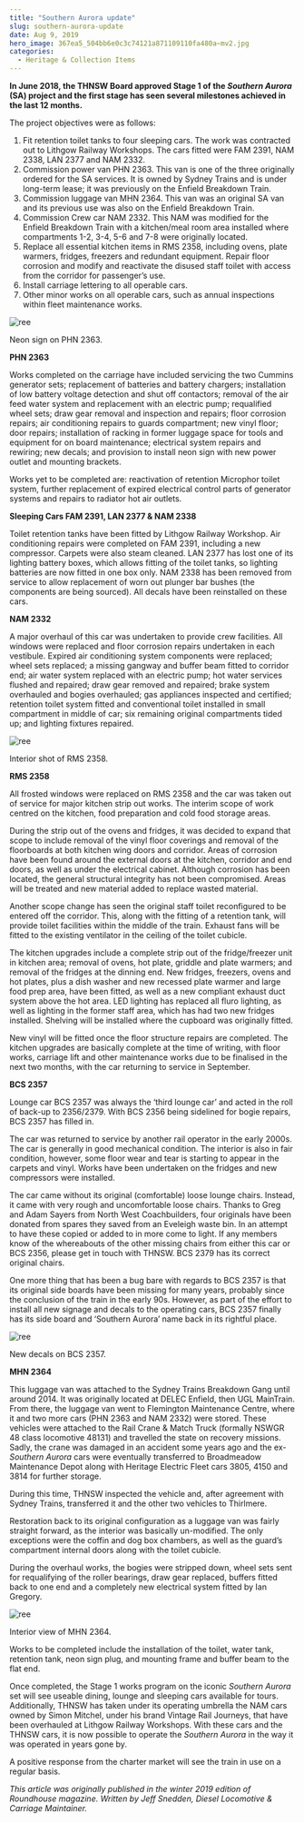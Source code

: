 ```yaml
---
title: "Southern Aurora update"
slug: southern-aurora-update
date: Aug 9, 2019
hero_image: 367ea5_504bb6e0c3c74121a871109110fa480a~mv2.jpg
categories:
  - Heritage & Collection Items
---
```



**In June 2018, the THNSW Board approved Stage 1 of the *Southern Aurora* (SA) project and the first stage has seen several milestones achieved in the last 12 months.**

The project objectives were as follows:

1. Fit retention toilet tanks to four sleeping cars. The work was contracted out to Lithgow Railway Workshops. The cars fitted were FAM 2391, NAM 2338, LAN 2377 and NAM 2332.
2. Commission power van PHN 2363. This van is one of the three originally ordered for the SA services. It is owned by Sydney Trains and is under long-term lease; it was previously on the Enfield Breakdown Train.
3. Commission luggage van MHN 2364. This van was an original SA van and its previous use was also on the Enfield Breakdown Train.
4. Commission Crew car NAM 2332. This NAM was modified for the Enfield Breakdown Train with a kitchen/meal room area installed where compartments 1-2, 3-4, 5-6 and 7-8 were originally located.
5. Replace all essential kitchen items in RMS 2358, including ovens, plate warmers, fridges, freezers and redundant equipment. Repair floor corrosion and modify and reactivate the disused staff toilet with access from the corridor for passenger’s use.
6. Install carriage lettering to all operable cars.
7. Other minor works on all operable cars, such as annual inspections within fleet maintenance works.

![ree](367ea5_504bb6e0c3c74121a871109110fa480a~mv2.jpg)

Neon sign on PHN 2363.

**PHN 2363**

Works completed on the carriage have included servicing the two Cummins generator sets; replacement of batteries and battery chargers; installation of low battery voltage detection and shut off contactors; removal of the air feed water system and replacement with an electric pump; requalified wheel sets; draw gear removal and inspection and repairs; floor corrosion repairs; air conditioning repairs to guards compartment; new vinyl floor; door repairs; installation of racking in former luggage space for tools and equipment for on board maintenance; electrical system repairs and rewiring; new decals; and provision to install neon sign with new power outlet and mounting brackets.

Works yet to be completed are: reactivation of retention Microphor toilet system, further replacement of expired electrical control parts of generator systems and repairs to radiator hot air outlets.

**Sleeping Cars FAM 2391, LAN 2377 & NAM 2338**

Toilet retention tanks have been fitted by Lithgow Railway Workshop. Air conditioning repairs were completed on FAM 2391, including a new compressor. Carpets were also steam cleaned. LAN 2377 has lost one of its lighting battery boxes, which allows fitting of the toilet tanks, so lighting batteries are now fitted in one box only. NAM 2338 has been removed from service to allow replacement of worn out plunger bar bushes (the components are being sourced). All decals have been reinstalled on these cars.

**NAM 2332**

A major overhaul of this car was undertaken to provide crew facilities. All windows were replaced and floor corrosion repairs undertaken in each vestibule. Expired air conditioning system components were replaced; wheel sets replaced; a missing gangway and buffer beam fitted to corridor end; air water system replaced with an electric pump; hot water services flushed and repaired; draw gear removed and repaired; brake system overhauled and bogies overhauled; gas appliances inspected and certified; retention toilet system fitted and conventional toilet installed in small compartment in middle of car; six remaining original compartments tided up; and lighting fixtures repaired.

![ree](367ea5_877e7dffbcef4515915a488b022d4a94~mv2.jpg)

Interior shot of RMS 2358.

**RMS 2358**

All frosted windows were replaced on RMS 2358 and the car was taken out of service for major kitchen strip out works. The interim scope of work centred on the kitchen, food preparation and cold food storage areas.

During the strip out of the ovens and fridges, it was decided to expand that scope to include removal of the vinyl floor coverings and removal of the floorboards at both kitchen wing doors and corridor. Areas of corrosion have been found around the external doors at the kitchen, corridor and end doors, as well as under the electrical cabinet. Although corrosion has been located, the general structural integrity has not been compromised. Areas will be treated and new material added to replace wasted material.

Another scope change has seen the original staff toilet reconfigured to be entered off the corridor. This, along with the fitting of a retention tank, will provide toilet facilities within the middle of the train. Exhaust fans will be fitted to the existing ventilator in the ceiling of the toilet cubicle.

The kitchen upgrades include a complete strip out of the fridge/freezer unit in kitchen area; removal of ovens, hot plate, griddle and plate warmers; and removal of the fridges at the dinning end. New fridges, freezers, ovens and hot plates, plus a dish washer and new recessed plate warmer and large food prep area, have been fitted, as well as a new compliant exhaust duct system above the hot area. LED lighting has replaced all fluro lighting, as well as lighting in the former staff area, which has had two new fridges installed. Shelving will be installed where the cupboard was originally fitted.

New vinyl will be fitted once the floor structure repairs are completed. The kitchen upgrades are basically complete at the time of writing, with floor works, carriage lift and other maintenance works due to be finalised in the next two months, with the car returning to service in September.

**BCS 2357**

Lounge car BCS 2357 was always the ‘third lounge car’ and acted in the roll of back-up to 2356/2379. With BCS 2356 being sidelined for bogie repairs, BCS 2357 has filled in.

The car was returned to service by another rail operator in the early 2000s. The car is generally in good mechanical condition. The interior is also in fair condition, however, some floor wear and tear is starting to appear in the carpets and vinyl. Works have been undertaken on the fridges and new compressors were installed.

The car came without its original (comfortable) loose lounge chairs. Instead, it came with very rough and uncomfortable loose chairs. Thanks to Greg and Adam Sayers from North West Coachbuilders, four originals have been donated from spares they saved from an Eveleigh waste bin. In an attempt to have these copied or added to in more come to light. If any members know of the whereabouts of the other missing chairs from either this car or BCS 2356, please get in touch with THNSW. BCS 2379 has its correct original chairs.

One more thing that has been a bug bare with regards to BCS 2357 is that its original side boards have been missing for many years, probably since the conclusion of the train in the early 90s. However, as part of the effort to install all new signage and decals to the operating cars, BCS 2357 finally has its side board and ‘Southern Aurora’ name back in its rightful place.

![ree](367ea5_85049eec98b44ca588e5d022eec41b7a~mv2.jpg)

New decals on BCS 2357.

**MHN 2364**

This luggage van was attached to the Sydney Trains Breakdown Gang until around 2014. It was originally located at DELEC Enfield, then UGL MainTrain. From there, the luggage van went to Flemington Maintenance Centre, where it and two more cars (PHN 2363 and NAM 2332) were stored. These vehicles were attached to the Rail Crane & Match Truck (formally NSWGR 48 class locomotive 48131) and travelled the state on recovery missions. Sadly, the crane was damaged in an accident some years ago and the ex-*Southern Aurora* cars were eventually transferred to Broadmeadow Maintenance Depot along with Heritage Electric Fleet cars 3805, 4150 and 3814 for further storage.

During this time, THNSW inspected the vehicle and, after agreement with Sydney Trains, transferred it and the other two vehicles to Thirlmere.

Restoration back to its original configuration as a luggage van was fairly straight forward, as the interior was basically un-modified. The only exceptions were the coffin and dog box chambers, as well as the guard’s compartment internal doors along with the toilet cubicle.

During the overhaul works, the bogies were stripped down, wheel sets sent for requalifying of the roller bearings, draw gear replaced, buffers fitted back to one end and a completely new electrical system fitted by Ian Gregory.

![ree](367ea5_b25e5cd212b04463bcdd6e9744a3b637~mv2.jpg)

Interior view of MHN 2364.

Works to be completed include the installation of the toilet, water tank, retention tank, neon sign plug, and mounting frame and buffer beam to the flat end.

Once completed, the Stage 1 works program on the iconic *Southern Aurora* set will see useable dining, lounge and sleeping cars available for tours. Additionally, THNSW has taken under its operating umbrella the NAM cars owned by Simon Mitchel, under his brand Vintage Rail Journeys, that have been overhauled at Lithgow Railway Workshops. With these cars and the THNSW cars, it is now possible to operate the *Southern Aurora* in the way it was operated in years gone by.

A positive response from the charter market will see the train in use on a regular basis.

*This article was originally published in the winter 2019 edition of Roundhouse magazine. Written by Jeff Snedden, Diesel Locomotive & Carriage Maintainer.*

